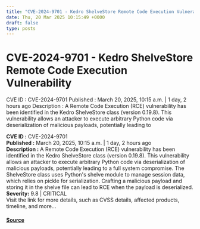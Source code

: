 ```yaml
---
title: "CVE-2024-9701 - Kedro ShelveStore Remote Code Execution Vulnerability"
date: Thu, 20 Mar 2025 10:15:49 +0000
draft: false
type: posts
---
```

# CVE-2024-9701 - Kedro ShelveStore Remote Code Execution Vulnerability





 CVE ID : CVE-2024-9701 Published : March 20, 2025, 10:15 a.m. | 1 day, 2 hours ago Description : A Remote Code Execution (RCE) vulnerability has been identified in the Kedro ShelveStore class (version 0.19.8). This vulnerability allows an attacker to execute arbitrary Python code via deserialization of malicious payloads, potentially leading to

**CVE ID :** CVE-2024-9701  
**Published :** March 20, 2025, 10:15 a.m. | 1 day, 2 hours ago  
**Description :** A Remote Code Execution (RCE) vulnerability has been identified in the Kedro ShelveStore class (version 0.19.8). This vulnerability allows an attacker to execute arbitrary Python code via deserialization of malicious payloads, potentially leading to a full system compromise. The ShelveStore class uses Python's shelve module to manage session data, which relies on pickle for serialization. Crafting a malicious payload and storing it in the shelve file can lead to RCE when the payload is deserialized.  
**Severity:** 9.8 | CRITICAL  
Visit the link for more details, such as CVSS details, affected products, timeline, and more...

#### [Source](https://cvefeed.io/vuln/detail/CVE-2024-9701)


